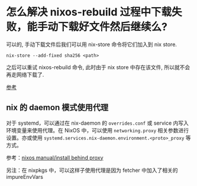 # 怎么解决 nixos-rebuild 过程中下载失败，能手动下载好文件然后继续么?

可以的, 手动下载文件后我们可以用 nix-store 命令将它们加入到 nix store.

```
nix-store --add-fixed sha256 <path>
```

之后可以重试 nixos-rebuild 命令, 此时由于 nix store 中存在该文件, 所以就不会再走网络下载了.

[参考](https://discourse.nixos.org/t/how-to-manual-add-tarball-for-fetchurl-build/6180/2)

## nix 的 daemon 模式使用代理

对于 systemd，可以通过在 nix-daemon 的 `overrides.conf` 或 service 内写入环境变量来使用代理。在 NixOS 中，可以使用 `networking.proxy` 相关参数进行设置。亦或使用 `systemd.services.nix-daemon.environment.<proto>_proxy` 等方式。

参考：[nixos manual/install behind proxy](https://nixos.org/manual/nixos/stable/#sec-installing-behind-proxy)

另注：在 nixpkgs 中，可以这样子使用代理是因为 fetcher 中加入了相关的 impureEnvVars
